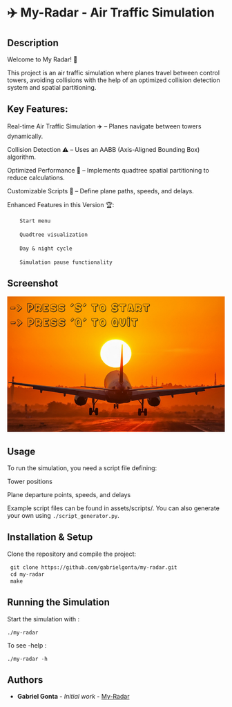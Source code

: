# ✈️ My-Radar - Air Traffic Simulation

## Description

Welcome to My Radar! 🚀 

This project is an air traffic simulation where planes travel between control towers, avoiding collisions with the help of an optimized collision detection system and spatial partitioning.

## Key Features:

Real-time Air Traffic Simulation ✈️ – Planes navigate between towers dynamically.

Collision Detection ⚠️ – Uses an AABB (Axis-Aligned Bounding Box) algorithm.

Optimized Performance 🚀 – Implements quadtree spatial partitioning to reduce calculations.

Customizable Scripts 📜 – Define plane paths, speeds, and delays.

Enhanced Features in this Version 🏆:

        Start menu

        Quadtree visualization

        Day & night cycle

        Simulation pause functionality

## Screenshot

![my-radar interface](assets/backgrounds/start_menu.jpg)

## Usage

To run the simulation, you need a script file defining:

Tower positions

Plane departure points, speeds, and delays

Example script files can be found in assets/scripts/. You can also generate your own using ```./script_generator.py```.

## Installation & Setup

Clone the repository and compile the project:

```
 git clone https://github.com/gabrielgonta/my-radar.git
 cd my-radar
 make
```

## Running the Simulation

Start the simulation with :

```
./my-radar
```

To see -help :

```
./my-radar -h
```

## Authors

* **Gabriel Gonta** - *Initial work* - [My-Radar](https://github.com/gabrielgonta/my-radar.git)